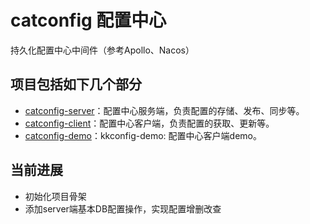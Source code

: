 # catconfig 配置中心
持久化配置中心中间件（参考Apollo、Nacos）

## 项目包括如下几个部分

* [catconfig-server](./catconfig-server)：配置中心服务端，负责配置的存储、发布、同步等。
* [catconfig-client](./catconfig-client)：配置中心客户端，负责配置的获取、更新等。
* [catconfig-demo](./catconfig-demo)：kkconfig-demo: 配置中心客户端demo。

## 当前进展
* 初始化项目骨架
* 添加server端基本DB配置操作，实现配置增删改查
